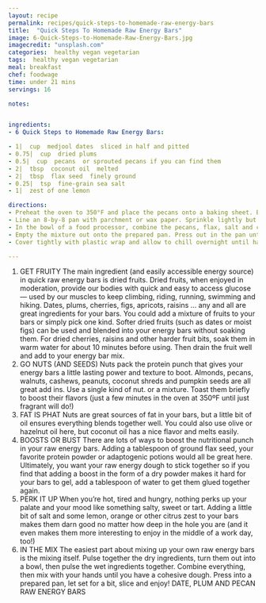 ```yaml
---
layout: recipe
permalink: recipes/quick-steps-to-homemade-raw-energy-bars
title:  "Quick Steps To Homemade Raw Energy Bars"
image: 6-Quick-Steps-to-Homemade-Raw-Energy-Bars.jpg
imagecredit: "unsplash.com"
categories:  healthy vegan vegetarian
tags:  healthy vegan vegetarian
meal: breakfast
chef: foodwage
time: under 21 mins
servings: 16

notes:


ingredients:
- 6 Quick Steps to Homemade Raw Energy Bars:

- 1|  cup  medjool dates  sliced in half and pitted
- 0.75|  cup  dried plums
- 0.5|  cup  pecans  or sprouted pecans if you can find them
- 2|  tbsp  coconut oil  melted
- 2|  tbsp  flax seed  finely ground
- 0.25|  tsp  fine-grain sea salt
- 1|  zest of one lemon

directions:
- Preheat the oven to 350°F and place the pecans onto a baking sheet. Bake for 5–7 minutes until the pecans are just toasted. Remove from oven, turn off heat and set aside. (If you’re using sprouted pecans, skip this step.)
- Line an 8-by-8 pan with parchment or wax paper. Sprinkle lightly but completely with ground flax seed, then set aside.
- In the bowl of a food processor, combine the pecans, flax, salt and coconut. Empty into a broad bowl. Then, pulse together the dates, plums, zest and coconut oil until there aren’t any more large chunks of fruit. Turn the fruit mixture out into the same broad bowl and combine with your hands until a nice ball of dough has formed.
- Empty the mixture out onto the prepared pan. Press out in the pan until its the same thickness all over, about 0.5| inch.
- Cover tightly with plastic wrap and allow to chill overnight until hard. Remove from refrigerator, slice into squares and store in an airtight container for up to two weeks. Storing in the refrigerator keeps the texture of the bars hard, rather than soft.

---
```


1. GET FRUITY
The main ingredient (and easily accessible energy source) in quick raw energy bars is dried fruits. Dried fruits, when enjoyed in moderation, provide our bodies with quick and easy to access glucose — used by our muscles to keep climbing, riding, running, swimming and hiking.
Dates, plums, cherries, figs, apricots, raisins … any and all are great ingredients for your bars. You could add a mixture of fruits to your bars or simply pick one kind. Softer dried fruits (such as dates or moist figs) can be used and blended into your energy bars without soaking them. For dried cherries, raisins and other harder fruit bits, soak them in warm water for about 10 minutes before using. Then drain the fruit well and add to your energy bar mix.
2. GO NUTS (AND SEEDS)
Nuts pack the protein punch that gives your energy bars a little lasting power and texture to boot. Almonds, pecans, walnuts, cashews, peanuts, coconut shreds and pumpkin seeds are all great add ins. Use a single kind of nut. or a mixture. Toast them briefly to boost their flavors (just a few minutes in the oven at 350ºF until just fragrant will do!)
3. FAT IS PHAT
Nuts are great sources of fat in your bars, but a little bit of oil ensures everything blends together well. You could also use olive or hazelnut oil here, but coconut oil has a nice flavor and melts easily.
4. BOOSTS OR BUST
There are lots of ways to boost the nutritional punch in your raw energy bars. Adding a tablespoon of ground flax seed, your favorite protein powder or adaptogenic potions would all be great here. Ultimately, you want your raw energy dough to stick together so if you find that adding a boost in the form of a dry powder makes it hard for your bars to gel, add a tablespoon of water to get them glued together again.
5. PERK IT UP
When you’re hot, tired and hungry, nothing perks up your palate and your mood like something salty, sweet or tart. Adding a little bit of salt and some lemon, orange or other citrus zest to your bars makes them darn good no matter how deep in the hole you are (and it even makes them more interesting to enjoy in the middle of a work day, too!)
6. IN THE MIX
The easiest part about mixing up your own raw energy bars is the mixing itself. Pulse together the dry ingredients, turn them out into a bowl, then pulse the wet ingredients together. Combine everything, then mix with your hands until you have a cohesive dough. Press into a prepared pan, let set for a bit, slice and enjoy!
DATE, PLUM AND PECAN RAW ENERGY BARS